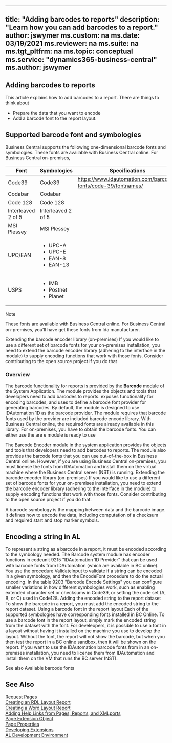 ----
title: "Adding barcodes to reports"
description: "Learn how you can add barcodes to a report."
author: jswymer
ms.custom: na
ms.date: 03/19/2021
ms.reviewer: na
ms.suite: na
ms.tgt_pltfrm: na
ms.topic: conceptual
ms.service: "dynamics365-business-central"
ms.author: jswymer
---

## Adding barcodes to reports

This article explains how to add barcodes to a report. There are things to think about

- Prepare the data that you want to encode
- Add a barcode font to the report layout.

## Supported barcode font and symbologies 

Business Central supports the following one-dimensional barcode fonts and symbologies. These fonts are available with Business Central online. For Business Central on-premises,  

|Font|Symbologies|Specifications|
|----|-----------|--------------
|Code39|Code39|https://www.idautomation.com/barcode-fonts/code-39/fontnames/
|Codabar|Codabar|
|Code 128|Code 128|
|Interleaved 2 of 5|Interleaved 2 of 5|
|MSI Plessey|MSI Plessey|
|UPC/EAN|<ul><li> UPC-A</li><li>UPC-E</li><li>EAN-8</li><li>EAN-13</li></ul>|
|USPS|<ul><li> IMB</li><li>Postnet</li><li>Planet</li></ul>|

> [!NOTE]
> These fonts are available with Business Central online.  For Business Central on-premises, you'll have get these fonts from Ida manufacturer.

Extending the barcode encoder library (on-premises)
If you would like to use a different set of barcode fonts for your on-premises installation, you need to extend the barcode encoder library (adhering to the interface in the module) to supply encoding functions that work with those fonts. Consider contributing to the open source project if you do that

### Overview

The barcode functionality for reports is provided by the **Barcode** module of the System Application. The module provides the objects and tools that developers need to add barcodes to reports. exposes functionality for encoding barcodes, and uses to define a barcode font provider for generating barcodes. By default, the module is designed to use IDAutomation 1D as the barcode provider. The module requires that barcode fonts used by the provider are included barcode encode library. With Business Central online, the required fonts are already available in this library. For on-premises, you have to obtain the barcode fonts. You can either use the  are e module is ready to use

The Barcode Encoder module in the system application provides the objects and tools that developers need to add barcodes to reports. The module also provides the barcode fonts that you can use out-of-the-box in Business Central online. However, if you are using Business Central on-premises, you must license the fonts from IDAutomation and install them on the virtual machine where the Business Central server (NST) is running.
Extending the barcode encoder library (on-premises)
If you would like to use a different set of barcode fonts for your on-premises installation, you need to extend the barcode encoder library (adhering to the interface in the module) to supply encoding functions that work with those fonts. Consider contributing to the open source project if you do that.

 
A barcode symbology is the mapping between data and the barcode image. It defines how to encode the data, including computation of a checksum and required start and stop marker symbols.

## Encoding a string in AL

To represent a string as a barcode in a report, it must be encoded according to the symbology needed. The Barcode system module has encoder functions in codeunit 9215 "IDAutomation 1D Provider" that can be used with barcode fonts from IDAutomation (which are available in BC online). 
You use the procedure ValidateInput to validate if a string can be encoded in a given symbology, and then the EncodeFont procedure to do the actual encoding.
In the table 9203 "Barcode Encode Settings" you can configure smaller variations in how different symbologies work, such as enabling extended character set or checksums in Code39, or setting the code set (A, B, or C) used in Code128. 
Adding the encoded string to the report dataset
To show the barcode in a report, you must add the encoded string to the report dataset. 
Using a barcode font in the report layout
Each of the supported symbologies have corresponding fonts installed in BC Online. To use a barcode font in the report layout, simply mark the encoded string from the dataset with the font.
For develeopers, it is possible to use a font in a layout without having it installed on the machine you use to develop the layout. Without the font, the report will not show the barcode, but when you then test the report in a BC online sandbox, then it will be shown on the report.
If you want to use the IDAutomation barcode fonts from in an on-premises installation, you need to license them from IDAutomation and install them on the VM that runs the BC server (NST).

See also
Available barcode fonts


## See Also
[Request Pages](devenv-request-pages.md)  
[Creating an RDL Layout Report](devenv-howto-rdl-report-layout.md)  
[Creating a Word Layout Report](devenv-howto-report-layout.md)  
[Adding Help Links from Pages, Reports, and XMLports](devenv-adding-help-links-from-pages-tables-xmlports.md)  
[Page Extension Object](devenv-page-ext-object.md)  
[Page Properties](properties/devenv-page-property-overview.md)  
[Developing Extensions](devenv-dev-overview.md)  
[AL Development Environment](devenv-reference-overview.md)  

